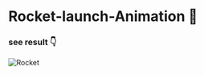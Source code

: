 # Rocket-launch-Animation 🚀

### see result 👇

![Rocket](https://user-images.githubusercontent.com/40699892/90390556-2c90bf80-e0a9-11ea-8700-94a4d1ac959c.gif)
